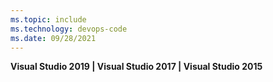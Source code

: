 ```yaml
---
ms.topic: include
ms.technology: devops-code
ms.date: 09/28/2021
---
```


**Visual Studio 2019 | Visual Studio 2017 | Visual Studio 2015**  